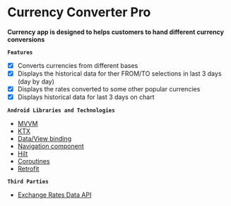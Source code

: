 # Currency Converter Pro
**Currency app is designed to helps customers to hand different currency conversions**

**```Features```**
- [x] Converts currencies from different bases
- [x] Displays the historical data for ther FROM/TO selections in last 3 days (day by day)
- [x] Displays the rates converted to some other popular currencies
- [x] Displays historical data for last 3 days on chart

**``Android Libraries and Technologies``**
- [MVVM](https://developer.android.com/topic/libraries/architecture/viewmodel)
- [KTX](https://developer.android.com/kotlin/ktx)
- [Data/View binding](https://developer.android.com/topic/libraries/data-binding)
- [Navigation component](https://developer.android.com/guide/navigation/navigation-getting-started)
- [Hilt](https://developer.android.com/training/dependency-injection/hilt-android)
- [Coroutines](https://developer.android.com/kotlin/coroutines)
- [Retrofit](https://square.github.io/retrofit/)

**```Third Parties```**
- [Exchange Rates Data API](https://apilayer.com/marketplace/exchangerates_data-api)
